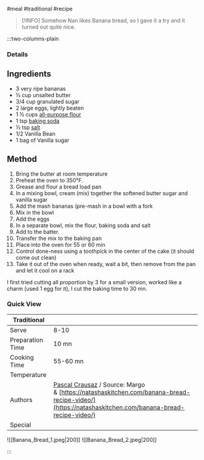#meal #traditional #recipe

> [!INFO]
> Somehow Nan likes Banana bread, so I gave it a try and it turned out quite nice.

:::two-columns-plain

### Details
## Ingredients

- 3 very ripe bananas
- ½ cup unsalted butter
- 3/4 cup granulated sugar
- 2 large eggs, lightly beaten
- 1 ½ cups [all-purpose flour](https://amzn.to/2xcqg1a)
- 1 tsp [baking soda](https://amzn.to/2LSVphe)
- ½ tsp [salt](https://amzn.to/3jaUIzS)
- 1/2 Vanilla Bean
- 1 bag of Vanilla sugar


## Method

1. Bring the butter at room temperature
2. Preheat the oven to 350°F.
3. Grease and flour a bread load pan 
4. In a mixing bowl, cream (mix) together the softened butter sugar and vanilla sugar
5. Add the mash bananas (pre-mash in a bowl with a fork
6. Mix in the bowl
7. Add the eggs
8. In a separate bowl, mix the flour, baking soda and salt
9. Add to the batter.
10. Transfer the mix to the baking pan
11. Place into the oven for 55 or 60 min
12. Control done-ness using a toothpick in the center of the cake (it should come out clean)
13. Take it out of the oven when ready, wait a bit, then remove from the pan and let it cool on a rack

  

I first tried cutting all proportion by 3 for a small version, worked like a charm (used 1 egg for it), I cut the baking time to 30 mn.





### Quick View
| Traditional      |                                                |
| ---------------- | ---------------------------------------------- |
| Serve            | 8-10                                           |
| Preparation Time | 10 mn                                          |
| Cooking Time     | 55-60 mn                                       |
| Temperature      |                                                |
| Authors          | [Pascal Crausaz](mailto:pascal@askpascal.com) / Source: Margo & [https://natashaskitchen.com/banana-bread-recipe-video/](https://natashaskitchen.com/banana-bread-recipe-video/) |
| Special          |                                                |

![[Banana_Bread_1.jpeg|200]]
![[Banana_Bread_2.jpeg|200]]

:::

